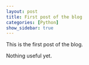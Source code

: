 ```yaml
---
layout: post
title: First post of the blog
categories: [Python]
show_sidebar: true
---
```


This is the first post of the blog.

Nothing useful yet.
